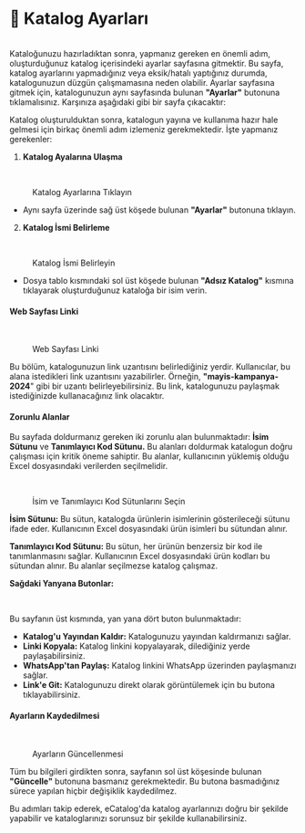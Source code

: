# 🔗 Katalog Ayarları

\
Kataloğunuzu hazırladıktan sonra, yapmanız gereken en önemli adım, oluşturduğunuz katalog içerisindeki ayarlar sayfasına gitmektir. Bu sayfa, katalog ayarlarını yapmadığınız veya eksik/hatalı yaptığınız durumda, katalogunuzun düzgün çalışmamasına neden olabilir. Ayarlar sayfasına gitmek için, katalogunuzun aynı sayfasında bulunan **"Ayarlar"** butonuna tıklamalısınız. Karşınıza aşağıdaki gibi bir sayfa çıkacaktır:

Katalog oluşturulduktan sonra, katalogun yayına ve kullanıma hazır hale gelmesi için birkaç önemli adım izlemeniz gerekmektedir. İşte yapmanız gerekenler:

1. **Katalog Ayalarına Ulaşma**

<figure><img src="../.gitbook/assets/Katalog Ayarları.png" alt=""><figcaption><p>Katalog Ayarlarına Tıklayın</p></figcaption></figure>

* Aynı sayfa üzerinde sağ üst köşede bulunan **"Ayarlar"** butonuna tıklayın.

2. **Katalog İsmi Belirleme**

<figure><img src="../.gitbook/assets/Katalogunuza İsim Belirleyin.png" alt=""><figcaption><p>Katalog İsmi Belirleyin</p></figcaption></figure>

* Dosya tablo kısmındaki sol üst köşede bulunan **"Adsız Katalog"** kısmına tıklayarak oluşturduğunuz kataloğa bir isim verin.

#### Web Sayfası Linki

<figure><img src="../.gitbook/assets/Web Sayfası Linki.png" alt=""><figcaption><p>Web Sayfası Linki</p></figcaption></figure>

Bu bölüm, katalogunuzun link uzantısını belirlediğiniz yerdir. Kullanıcılar, bu alana istedikleri link uzantısını yazabilirler. Örneğin, **"mayis-kampanya-2024**" gibi bir uzantı belirleyebilirsiniz. Bu link, katalogunuzu paylaşmak istediğinizde kullanacağınız link olacaktır.

#### Zorunlu Alanlar

Bu sayfada doldurmanız gereken iki zorunlu alan bulunmaktadır: **İsim Sütunu** ve **Tanımlayıcı Kod Sütunu.** Bu alanları doldurmak katalogun doğru çalışması için kritik öneme sahiptir. Bu alanlar, kullanıcının yüklemiş olduğu Excel dosyasındaki verilerden seçilmelidir.

<figure><img src="../.gitbook/assets/İsim ve Tanımlayıcı Kod Sütunu.png" alt=""><figcaption><p>İsim ve Tanımlayıcı Kod Sütunlarını Seçin</p></figcaption></figure>

**İsim Sütunu:** Bu sütun, katalogda ürünlerin isimlerinin gösterileceği sütunu ifade eder. Kullanıcının Excel dosyasındaki ürün isimleri bu sütundan alınır.

**Tanımlayıcı Kod Sütunu:** Bu sütun, her ürünün benzersiz bir kod ile tanımlanmasını sağlar. Kullanıcının Excel dosyasındaki ürün kodları bu sütundan alınır. Bu alanlar seçilmezse katalog çalışmaz.

**Sağdaki Yanyana Butonlar:**

<figure><img src="../.gitbook/assets/Katalog Ayarları (2).png" alt=""><figcaption></figcaption></figure>

Bu sayfanın üst kısmında, yan yana dört buton bulunmaktadır:

* **Katalog'u Yayından Kaldır:** Katalogunuzu yayından kaldırmanızı sağlar.
* **Linki Kopyala:** Katalog linkini kopyalayarak, dilediğiniz yerde paylaşabilirsiniz.
* **WhatsApp'tan Paylaş:** Katalog linkini WhatsApp üzerinden paylaşmanızı sağlar.
* **Link'e Git:** Katalogunuzu direkt olarak görüntülemek için bu butona tıklayabilirsiniz.

#### Ayarların Kaydedilmesi

<figure><img src="../.gitbook/assets/Katalogu Güncelleme ve Yayınlama (1).png" alt=""><figcaption><p>Ayarların Güncellenmesi</p></figcaption></figure>

Tüm bu bilgileri girdikten sonra, sayfanın sol üst köşesinde bulunan **"Güncelle"** butonuna basmanız gerekmektedir. Bu butona basmadığınız sürece yapılan hiçbir değişiklik kaydedilmez.

Bu adımları takip ederek, eCatalog'da katalog ayarlarınızı doğru bir şekilde yapabilir ve kataloglarınızı sorunsuz bir şekilde kullanabilirsiniz.
